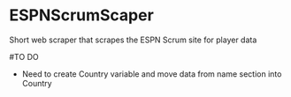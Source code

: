 # ESPNScrumScaper
Short web scraper that scrapes the ESPN Scrum site for player data

#TO DO
- Need to create Country variable and move data from name section into Country
